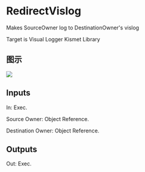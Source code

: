 # RedirectVislog

Makes SourceOwner log to DestinationOwner's vislog

Target is Visual Logger Kismet Library

## 图示

![]($-20221218-18412383.png)

## Inputs

In: Exec.

Source Owner: Object Reference.

Destination Owner: Object Reference.  

## Outputs

Out: Exec.


